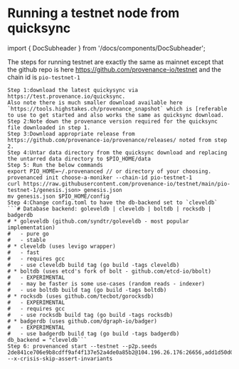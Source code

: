 # Running a testnet node from quicksync

import { DocSubheader } from '/docs/components/DocSubheader';

<DocSubheader text="Running a testnet node for pio-testnet-1 from a quicksync file." />

The steps for running testnet are exactly the same as mainnet except that the github repo is here https://github.com/provenance-io/testnet and the chain id is `pio-testnet-1`

````markup
Step 1:download the latest quickysync via https://test.provenance.io/quicksync.
Also note there is much smaller download available here `https://tools.highstakes.ch/provenance_snapshot` which is [referable to use to get started and also works the same as quicksync download.
Step 2:Note down the provenance version required for the quicksync file downloaded in step 1.
Step 3:Download appropriate release from https://github.com/provenance-io/provenance/releases/ noted from step 2.
Step 4:Untar data directory from the quicksync download and replacing the untarred data directory to $PIO_HOME/data
Step 5: Run the below commands
export PIO_HOME=~/.provenanced // or directory of your choosing.
provenanced init choose-a-moniker --chain-id pio-testnet-1
curl https://raw.githubusercontent.com/provenance-io/testnet/main/pio-testnet-1/genesis.json> genesis.json
mv genesis.json $PIO_HOME/config
Step 4:Change config.toml to have the db-backend set to `cleveldb`
```# Database backend: goleveldb | cleveldb | boltdb | rocksdb | badgerdb
# * goleveldb (github.com/syndtr/goleveldb - most popular implementation)
#   - pure go
#   - stable
# * cleveldb (uses levigo wrapper)
#   - fast
#   - requires gcc
#   - use cleveldb build tag (go build -tags cleveldb)
# * boltdb (uses etcd's fork of bolt - github.com/etcd-io/bbolt)
#   - EXPERIMENTAL
#   - may be faster is some use-cases (random reads - indexer)
#   - use boltdb build tag (go build -tags boltdb)
# * rocksdb (uses github.com/tecbot/gorocksdb)
#   - EXPERIMENTAL
#   - requires gcc
#   - use rocksdb build tag (go build -tags rocksdb)
# * badgerdb (uses github.com/dgraph-io/badger)
#   - EXPERIMENTAL
#   - use badgerdb build tag (go build -tags badgerdb)
db_backend = "cleveldb```
Step 6: provenanced start --testnet --p2p.seeds 2de841ce706e9b8cdff9af4f137e52a4de0a85b2@104.196.26.176:26656,add1d50d00c8ff79a6f7b9873cc0d9d20622614e@34.71.242.51:26656 --x-crisis-skip-assert-invariants
````
